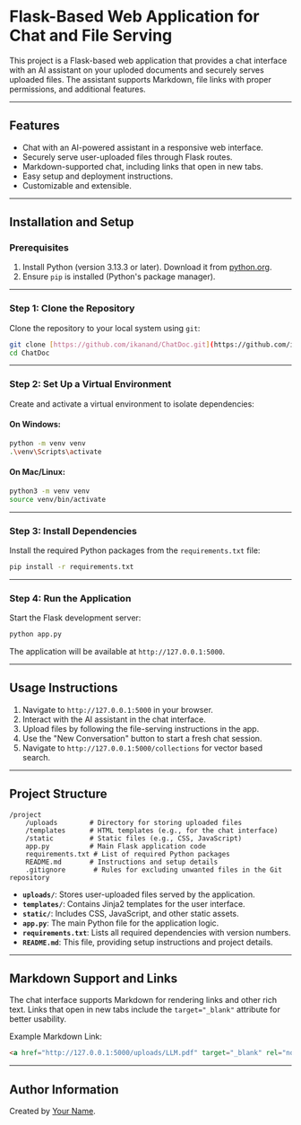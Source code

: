 # Flask-Based Web Application for Chat and File Serving

This project is a Flask-based web application that provides a chat interface with an AI assistant on your uploded documents and securely serves uploaded files. The assistant supports Markdown, file links with proper permissions, and additional features.

---

## Features

- Chat with an AI-powered assistant in a responsive web interface.
- Securely serve user-uploaded files through Flask routes.
- Markdown-supported chat, including links that open in new tabs.
- Easy setup and deployment instructions.
- Customizable and extensible.

---

## Installation and Setup

### Prerequisites

1. Install Python (version 3.13.3 or later). Download it from [python.org](https://www.python.org).
2. Ensure `pip` is installed (Python's package manager).

---

### Step 1: Clone the Repository

Clone the repository to your local system using `git`:
```bash
git clone [https://github.com/ikanand/ChatDoc.git](https://github.com/ikanand/ChatDoc.git)
cd ChatDoc
```

---

### Step 2: Set Up a Virtual Environment

Create and activate a virtual environment to isolate dependencies:

#### On Windows:
```bash
python -m venv venv
.\venv\Scripts\activate
```

#### On Mac/Linux:
```bash
python3 -m venv venv
source venv/bin/activate
```

---

### Step 3: Install Dependencies

Install the required Python packages from the `requirements.txt` file:
```bash
pip install -r requirements.txt
```

---

### Step 4: Run the Application

Start the Flask development server:
```bash
python app.py
```

The application will be available at `http://127.0.0.1:5000`.

---

## Usage Instructions

1. Navigate to `http://127.0.0.1:5000` in your browser.
2. Interact with the AI assistant in the chat interface.
3. Upload files by following the file-serving instructions in the app.
4. Use the "New Conversation" button to start a fresh chat session.
5. Navigate to `http://127.0.0.1:5000/collections` for vector based search.

---

## Project Structure

```plaintext
/project
    /uploads        # Directory for storing uploaded files
    /templates      # HTML templates (e.g., for the chat interface)
    /static         # Static files (e.g., CSS, JavaScript)
    app.py          # Main Flask application code
    requirements.txt # List of required Python packages
    README.md       # Instructions and setup details
    .gitignore       # Rules for excluding unwanted files in the Git repository
```

- **`uploads/`**: Stores user-uploaded files served by the application.
- **`templates/`**: Contains Jinja2 templates for the user interface.
- **`static/`**: Includes CSS, JavaScript, and other static assets.
- **`app.py`**: The main Python file for the application logic.
- **`requirements.txt`**: Lists all required dependencies with version numbers.
- **`README.md`**: This file, providing setup instructions and project details.

---

## Markdown Support and Links

The chat interface supports Markdown for rendering links and other rich text. Links that open in new tabs include the `target="_blank"` attribute for better usability.

Example Markdown Link:
```markdown
<a href="http://127.0.0.1:5000/uploads/LLM.pdf" target="_blank" rel="noopener noreferrer">LLM.pdf</a>
```

---



## Author Information

Created by [Your Name](https://github.com/yourusername).
